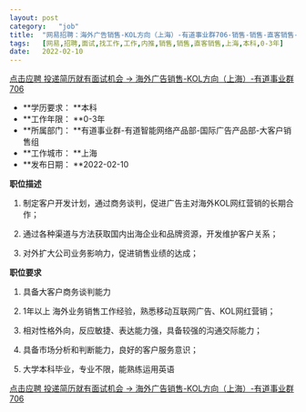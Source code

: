 ```yaml
---
layout:	post
category:	"job"
title:	"网易招聘：海外广告销售-KOL方向（上海）-有道事业群706-销售-销售-直客销售-上海本科0-3年"
tags:	[网易,招聘,面试,找工作,工作,内推,销售,销售,直客销售,上海,本科,0-3年]
date:	2022-02-10
---
```


[点击应聘 投递简历就有面试机会 ->  海外广告销售-KOL方向（上海）-有道事业群706](http://mobile.bole.netease.com/bole/boleDetail?id=24691&employeeId=346f03c3cda5f04c&key=all)



- **学历要求： **本科
- **工作年限： **0-3年
- **所属部门： **有道事业群-有道智能网络产品部-国际广告产品部-大客户销售组
- **工作城市： **上海
- **发布日期： **2022-02-10



**职位描述**

1. 制定客户开发计划，通过商务谈判，促进广告主对海外KOL网红营销的长期合作；

2. 通过各种渠道与方法获取国内出海企业和品牌资源，开发维护客户关系；

3. 对外扩大公司业务影响力，促进销售业绩的达成；



**职位要求**

1. 具备大客户商务谈判能力

2. 1年以上 海外业务销售工作经验，熟悉移动互联网广告、KOL网红营销；

3. 相对性格外向，反应敏捷、表达能力强，具备较强的沟通交际能力；

4. 具备市场分析和判断能力，良好的客户服务意识；

5. 大学本科毕业，专业不限，能熟练运用英语



[点击应聘 投递简历就有面试机会 ->  海外广告销售-KOL方向（上海）-有道事业群706](http://mobile.bole.netease.com/bole/boleDetail?id=24691&employeeId=346f03c3cda5f04c&key=all)